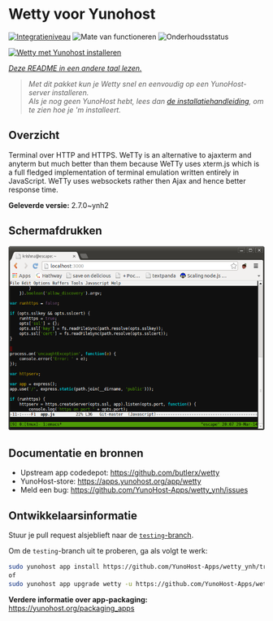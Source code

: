 <!--
NB: Deze README is automatisch gegenereerd door <https://github.com/YunoHost/apps/tree/master/tools/readme_generator>
Hij mag NIET handmatig aangepast worden.
-->

# Wetty voor Yunohost

[![Integratieniveau](https://apps.yunohost.org/badge/integration/wetty)](https://ci-apps.yunohost.org/ci/apps/wetty/)
![Mate van functioneren](https://apps.yunohost.org/badge/state/wetty)
![Onderhoudsstatus](https://apps.yunohost.org/badge/maintained/wetty)

[![Wetty met Yunohost installeren](https://install-app.yunohost.org/install-with-yunohost.svg)](https://install-app.yunohost.org/?app=wetty)

*[Deze README in een andere taal lezen.](./ALL_README.md)*

> *Met dit pakket kun je Wetty snel en eenvoudig op een YunoHost-server installeren.*  
> *Als je nog geen YunoHost hebt, lees dan [de installatiehandleiding](https://yunohost.org/install), om te zien hoe je 'm installeert.*

## Overzicht

Terminal over HTTP and HTTPS. WeTTy is an alternative to ajaxterm and anyterm but much better than them because WeTTy uses xterm.js which is a full fledged implementation of terminal emulation written entirely in JavaScript. WeTTy uses websockets rather then Ajax and hence better response time.


**Geleverde versie:** 2.7.0~ynh2

## Schermafdrukken

![Schermafdrukken van Wetty](./doc/screenshots/terminal.png)

## Documentatie en bronnen

- Upstream app codedepot: <https://github.com/butlerx/wetty>
- YunoHost-store: <https://apps.yunohost.org/app/wetty>
- Meld een bug: <https://github.com/YunoHost-Apps/wetty_ynh/issues>

## Ontwikkelaarsinformatie

Stuur je pull request alsjeblieft naar de [`testing`-branch](https://github.com/YunoHost-Apps/wetty_ynh/tree/testing).

Om de `testing`-branch uit te proberen, ga als volgt te werk:

```bash
sudo yunohost app install https://github.com/YunoHost-Apps/wetty_ynh/tree/testing --debug
of
sudo yunohost app upgrade wetty -u https://github.com/YunoHost-Apps/wetty_ynh/tree/testing --debug
```

**Verdere informatie over app-packaging:** <https://yunohost.org/packaging_apps>
